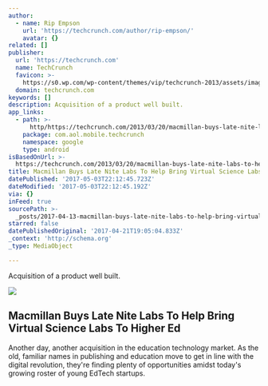 ```yaml
---
author:
  - name: Rip Empson
    url: 'https://techcrunch.com/author/rip-empson/'
    avatar: {}
related: []
publisher:
  url: 'https://techcrunch.com'
  name: TechCrunch
  favicon: >-
    https://s0.wp.com/wp-content/themes/vip/techcrunch-2013/assets/images/favicon.ico
  domain: techcrunch.com
keywords: []
description: Acquisition of a product well built.
app_links:
  - path: >-
      http/https://techcrunch.com/2013/03/20/macmillan-buys-late-nite-labs-to-help-bring-virtual-science-labs-to-higher-ed/
    package: com.aol.mobile.techcrunch
    namespace: google
    type: android
isBasedOnUrl: >-
  https://techcrunch.com/2013/03/20/macmillan-buys-late-nite-labs-to-help-bring-virtual-science-labs-to-higher-ed/
title: Macmillan Buys Late Nite Labs To Help Bring Virtual Science Labs To Higher Ed
datePublished: '2017-05-03T22:12:45.723Z'
dateModified: '2017-05-03T22:12:45.192Z'
via: {}
inFeed: true
sourcePath: >-
  _posts/2017-04-13-macmillan-buys-late-nite-labs-to-help-bring-virtual-science.md
starred: false
datePublishedOriginal: '2017-04-21T19:05:04.833Z'
_context: 'http://schema.org'
_type: MediaObject

---
```

Acquisition of a product well built.

<article style=""><img src="https://s3-us-west-2.amazonaws.com/the-grid-img/p/225ee03465f335dfc317597dfa33823a65984abe" /><h1>Macmillan Buys Late Nite Labs To Help Bring Virtual Science Labs To Higher Ed</h1><p>Another day, another acquisition in the education technology market. As the old, familiar names in publishing and education move to get in line with the digital revolution, they're finding plenty of opportunities amidst today's growing roster of young EdTech startups.</p></article>